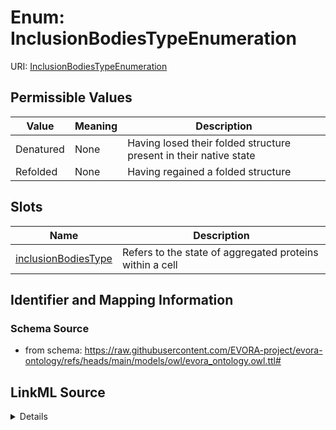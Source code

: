 # Enum: InclusionBodiesTypeEnumeration



URI: [InclusionBodiesTypeEnumeration](InclusionBodiesTypeEnumeration.md)

## Permissible Values

| Value | Meaning | Description |
| --- | --- | --- |
| Denatured | None | Having losed their folded structure present in their native state |
| Refolded | None | Having regained a folded structure |




## Slots

| Name | Description |
| ---  | --- |
| [inclusionBodiesType](inclusionBodiesType.md) | Refers to the state of aggregated proteins within a cell |






## Identifier and Mapping Information







### Schema Source


* from schema: https://raw.githubusercontent.com/EVORA-project/evora-ontology/refs/heads/main/models/owl/evora_ontology.owl.ttl#






## LinkML Source

<details>
```yaml
name: inclusionBodiesTypeEnumeration
from_schema: https://raw.githubusercontent.com/EVORA-project/evora-ontology/refs/heads/main/models/owl/evora_ontology.owl.ttl#
rank: 1000
permissible_values:
  Denatured:
    text: Denatured
    description: Having losed their folded structure present in their native state
  Refolded:
    text: Refolded
    description: Having regained a folded structure

```
</details>
